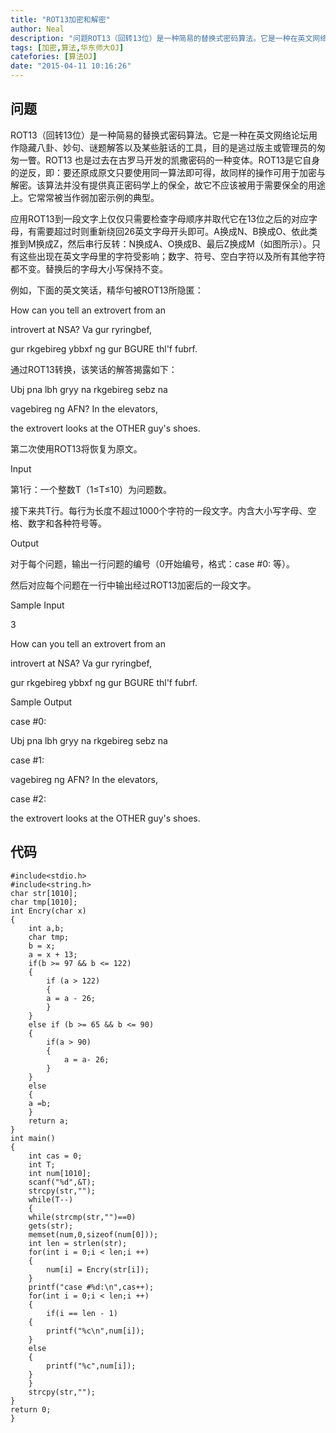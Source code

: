 ```yaml
---
title: "ROT13加密和解密"
author: Neal
description: "问题ROT13（回转13位）是一种简易的替换式密码算法。它是一种在英文网络论坛用作隐藏八卦、妙句、谜题解答以及某些脏话的工具，目的是逃过版主或管理员的匆匆一瞥。ROT13 也是过去在古罗马开发的凯撒密码的一种变体。ROT13是它自身的逆反，即：要还原成原文只要使用同一算法即可得，故同样的操作可用于加密与解密。该算法并没有提供真正密码学上的保全，故它不应该被用于需要保全的用途上。它常常被当作弱加密示例"
tags: [加密,算法,华东师大OJ]
catefories: [算法OJ]
date: "2015-04-11 10:16:26"
---
```

## 问题 ##
ROT13（回转13位）是一种简易的替换式密码算法。它是一种在英文网络论坛用作隐藏八卦、妙句、谜题解答以及某些脏话的工具，目的是逃过版主或管理员的匆匆一瞥。ROT13 也是过去在古罗马开发的凯撒密码的一种变体。ROT13是它自身的逆反，即：要还原成原文只要使用同一算法即可得，故同样的操作可用于加密与解密。该算法并没有提供真正密码学上的保全，故它不应该被用于需要保全的用途上。它常常被当作弱加密示例的典型。

应用ROT13到一段文字上仅仅只需要检查字母顺序并取代它在13位之后的对应字母，有需要超过时则重新绕回26英文字母开头即可。A换成N、B换成O、依此类推到M换成Z，然后串行反转：N换成A、O换成B、最后Z换成M（如图所示）。只有这些出现在英文字母里的字符受影响；数字、符号、空白字符以及所有其他字符都不变。替换后的字母大小写保持不变。

 

例如，下面的英文笑话，精华句被ROT13所隐匿：

How can you tell an extrovert from an

introvert at NSA? Va gur ryringbef,

gur rkgebireg ybbxf ng gur BGURE thl'f fubrf.

通过ROT13转换，该笑话的解答揭露如下：

Ubj pna lbh gryy na rkgebireg sebz na

vagebireg ng AFN? In the elevators,

the extrovert looks at the OTHER guy's shoes.

第二次使用ROT13将恢复为原文。

Input 

第1行：一个整数T（1≤T≤10）为问题数。

接下来共T行。每行为长度不超过1000个字符的一段文字。内含大小写字母、空格、数字和各种符号等。

Output 

对于每个问题，输出一行问题的编号（0开始编号，格式：case #0: 等）。

然后对应每个问题在一行中输出经过ROT13加密后的一段文字。

Sample Input 

3

How can you tell an extrovert from an

introvert at NSA? Va gur ryringbef,

gur rkgebireg ybbxf ng gur BGURE thl'f fubrf.

Sample Output 

case #0:

Ubj pna lbh gryy na rkgebireg sebz na

case #1:

vagebireg ng AFN? In the elevators,

case #2:

the extrovert looks at the OTHER guy's shoes.
## 代码 ##

```
#include<stdio.h>
#include<string.h>
char str[1010];
char tmp[1010];
int Encry(char x)
{
	int a,b;
	char tmp;
	b = x;
	a = x + 13;
	if(b >= 97 && b <= 122)
	{	
		if (a > 122)
		{
		a = a - 26;
		}
	}
	else if (b >= 65 && b <= 90)
	{
		if(a > 90)
		{
			a = a- 26;
		}
	}
	else
	{
	a =b;
	}
	return a;
}
int main()
{
	int cas = 0;
	int T;
	int num[1010];
	scanf("%d",&T);
	strcpy(str,"");
	while(T--)
	{
	while(strcmp(str,"")==0)
	gets(str);
	memset(num,0,sizeof(num[0]));
	int len = strlen(str);
	for(int i = 0;i < len;i ++)
	{
		num[i] = Encry(str[i]);
	}
	printf("case #%d:\n",cas++);
	for(int i = 0;i < len;i ++)
	{
		if(i == len - 1)
	{
		printf("%c\n",num[i]);
	}
	else
	{
		printf("%c",num[i]);
	}
	}
	strcpy(str,"");
}
return 0;
}
```